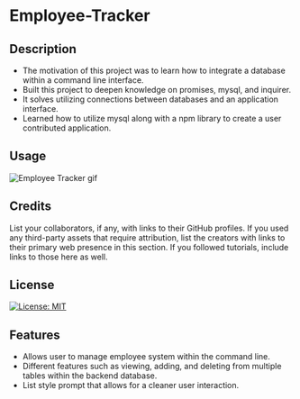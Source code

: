 # Employee-Tracker

## Description
- The motivation of this project was to learn how to integrate a database within a command line interface.
- Built this project to deepen knowledge on promises, mysql, and inquirer. 
- It solves utilizing connections between databases and an application interface.
- Learned how to utilize mysql along with a npm library to create a user contributed application.   

## Usage

![Employee Tracker gif]()

## Credits
List your collaborators, if any, with links to their GitHub profiles.
If you used any third-party assets that require attribution, list the creators with links to their primary web presence in this section.
If you followed tutorials, include links to those here as well.

## License
[![License: MIT](https://img.shields.io/badge/License-MIT-yellow.svg)](https://opensource.org/licenses/MIT)

## Features
- Allows user to manage employee system within the command line.
- Different features such as viewing, adding, and deleting from multiple tables within the backend database.
- List style prompt that allows for a cleaner user interaction.

